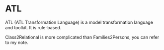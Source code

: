 # ATL
ATL (ATL Transformation Language) is a model transformation language and toolkit. It is rule-based.

Class2Relational is more complicated than Families2Persons, you can refer to my note.

